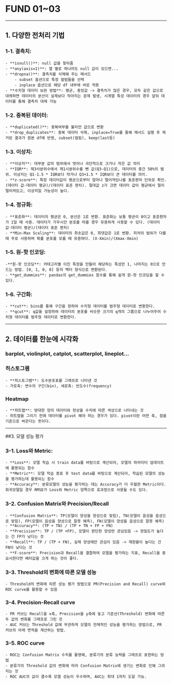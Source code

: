 # FUND 01~03

---

## 1. 다양한 전처리 기법
### 1-1. 결측치:
	- **isnull()**: null 값을 찾아줌
	- **any(axis=1)**: 열 별로 하나라도 null 값이 있으면...
	- **dropna()**: 결측치를 삭제해 주는 메서드
		- subset 옵션으로 특정 컬럼들을 선택
		- inplace 옵션으로 해당 df 내부에 바로 적용
	- **수치형 데이터 보완 방법**: 평균, 중앙값 -> 결측치가 많은 경우, 모두 같은 값으로 대체하면 데이터의 분산이 실제보다 작아지는 문제 발생, 시계열 특성 데이터의 경우 앞뒤 데이터를 통해 결측치 대체 가능

### 1-2. 중복된 데이터:
	- **duplicated()**: 중복여부를 불리언 값으로 변환
	- **drop_duplicates**: 중복 데이터 삭제, inplace=True를 통해 메서드 실행 후 제거된 결과가 원본 df에 반영, subset(컬럼), keep(last등)

### 1-3. 이상치:
	- **이상치**: 대부분 값의 범위애서 벗어나 극단적으로 크거나 작은 값 의미
	- **IQR**: 제3사분위수에서 제1시분위수를 뺀 값(Q3-Q1)으로, 데이터의 중간 50%의 범위. 이상치는 Q1-1.5 * IQR보다 작거나 Q3+1.5 * IQR보다 큰 데이터를 의미.
	- **z-score**: 특정 데이터값이 평균으로부터 얼마나 떨어져있나를 표준편차 단위로 확인. (데이터 값-데이터 평균)/(데이터 표준 편차). 절대값 z가 크면 데이터 값이 평균에서 멀리 떨어져있고, 이상치일 가능성이 높다. 

### 1-4. 정규화:
	- **표준화**: 데이터의 평균은 0, 분산은 1로 변환. 표준화는 보통 평균이 0이고 표준편차가 1일 때 사용. 데이터가 가우시안 분포를 따를 경우 유용하게 사용할 수 있다. (데이터 값-데이터 평균)/(데이터 표준 편차)
	- **Min-Max Scaling**: 데이터의 최솟값은 0, 최댓값은 1로 변환. 피처의 범위가 다를 때 주로 사용하며 확률 분포를 모를 때 유용하다. (X-Xmin)/(Xmax-Xmin)

### 1-5. 원-핫 인코딩:
	-**원-핫 인코딩**: 카테고리별 이진 특정을 만들어 해당하는 특성만 1, 나머지는 0으로 만드는 방법. [0, 1, 0, 0] 등의 벡터 형식으로 변환된다.
	- **get_dummies**: pandas의 get_dummies 함수를 통해 쉽게 원-핫 인코딩을 할 수 있다.

### 1-6. 구간화:
	- **cut**: bins를 통해 구간을 정하여 수치형 데이터를 범주형 데이터로 변환한다.
	- **qcut**: q값을 설정하여 데이터의 분포를 비슷한 크기의 q개의 그룹으로 나누어주어 수치형 데이터를 범주형 데이터로 변환한다.

---

## 2. 데이터를 한눈에 시각화
### barplot, violinplot, catplot, scatterplot, lineplot...

### 히스토그램
	- **히스토그램**: 도수분포표를 그래프로 나타낸 것
	- 가로축: 변수의 구간(bin), 세로축: 빈도수(frequency)

### Heatmap
	- **히트맵**: 방대한 양의 데이터와 현상을 수치에 따른 색상으로 나타내는 것
	- 히트맵을 그리기 전에 데이터를 pivot 해야 하는 경우가 있다. pivot이란 어떤 축, 점을 기준으로 바꾼다는 뜻이다.

---

##3. 모델 성능 평가

### 3-1. Loss와 Metric:
	- **Loss**: 모델 학습 시 train data를 바탕으로 계산되어, 모델의 파라미터 업데이트에 활용되는 함수
	- **Metric**: 모델 학습 종료 후 test data를 바탕으로 계산되어, 학습된 모델의 성능을 평가하는데 활용되는 함수
	- **Accuracy**: 분류모델의 성능을 평가하는 데는 Accuracy가 더 우월한 Metric이다. 회귀모델일 경우 RMSE가 Loss와 Metric 양쪽으로 효과정으로 사용될 수도 있다.


### 3-2. Confusion Matrix와 Precision/Recall
	- **Confusion Matrix**: TP(모델이 양성을 양성으로 맞힘), TN(모델이 음성을 음성으로 맞힘), FP(모델이 음성을 양성으로 잘못 예측), FN(모델이 양성을 음성으로 잘못 예측)
	- **Accuracy**: (TP + TN) / (TP + TN + FP + FN)
	- **Precision**: TP / (TP +FP), 모델이 판단한 양성만 관심있음 -> 정밀도가 높다는 건 FP가 낮다는 것
	- **Recall**: TP / (TP + FN), 실제 양성에만 관심이 있음 -> 재현율이 높다는 건 FN이 낮다는 것
	- **F-score**: Precision과 Recall을 결합하여 모델을 평가하는 지표, Recall을 중요시한다면 베타값을 크게 하는 것이 좋다.

### 3-3. Threshold의 변화에 따른 모델 성능
	- Threshold의 변화에 따른 성능 평가 방법으로 PR(Precision and Recall) curve와 ROC curve를 활용할 수 있음

### 3-4. Precision-Recall curve
	- PR 커브는 Recall을 x축, Precision을 y축에 놓고 기준선(Threshold) 변화에 따른 두 값의 변화를 그래프로 그린 것
	- AUC 커브는 Threshold 값에 무관하게 모델의 전체적인 성능을 평가하는 방법으로, PR 커브의 아래 면적을 계산하는 방법.

### 3-5. ROC curve
	- ROC는 Confusion Matrix 수치를 활영해, 분류기의 분류 능력을 그래프로 표현하는 방법
	- 분류가의 Threshold 값의 변화에 따라 Confusion Matrix에 생기는 변화로 인해 그려지는 것
	- ROC AUC의 값이 클수록 모델 성능이 우수하며, AUC는 최대 1까지 도달 가능.
